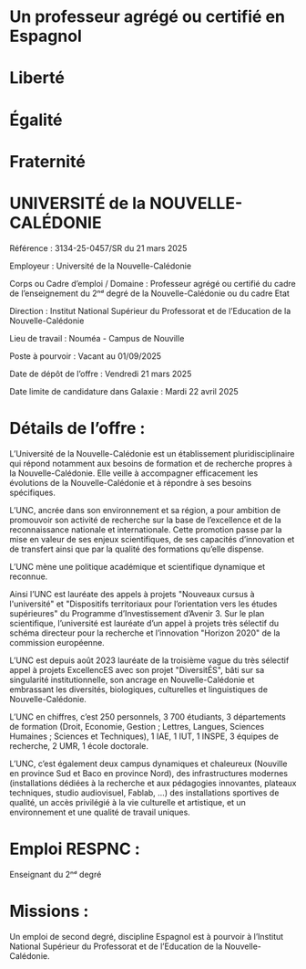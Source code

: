 # Un professeur agrégé ou certifié en Espagnol

# Liberté

# Égalité

# Fraternité

# UNIVERSITÉ de la NOUVELLE-CALÉDONIE

Référence : 3134-25-0457/SR du 21 mars 2025

Employeur : Université de la Nouvelle-Calédonie

Corps ou Cadre d’emploi / Domaine : Professeur agrégé ou certifié du cadre de l’enseignement du 2ⁿᵈ degré de la Nouvelle-Calédonie ou du cadre Etat

Direction : Institut National Supérieur du Professorat et de l’Education de la Nouvelle-Calédonie

Lieu de travail : Nouméa - Campus de Nouville

Poste à pourvoir : Vacant au 01/09/2025

Date de dépôt de l’offre : Vendredi 21 mars 2025

Date limite de candidature dans Galaxie : Mardi 22 avril 2025

# Détails de l’offre :

L’Université de la Nouvelle-Calédonie est un établissement pluridisciplinaire qui répond notamment aux besoins de formation et de recherche propres à la Nouvelle-Calédonie. Elle veille à accompagner efficacement les évolutions de la Nouvelle-Calédonie et à répondre à ses besoins spécifiques.

L’UNC, ancrée dans son environnement et sa région, a pour ambition de promouvoir son activité de recherche sur la base de l’excellence et de la reconnaissance nationale et internationale. Cette promotion passe par la mise en valeur de ses enjeux scientifiques, de ses capacités d’innovation et de transfert ainsi que par la qualité des formations qu’elle dispense.

L’UNC mène une politique académique et scientifique dynamique et reconnue.

Ainsi l’UNC est lauréate des appels à projets "Nouveaux cursus à l'université" et "Dispositifs territoriaux pour l’orientation vers les études supérieures" du Programme d’Investissement d’Avenir 3. Sur le plan scientifique, l’université est lauréate d’un appel à projets très sélectif du schéma directeur pour la recherche et l’innovation "Horizon 2020" de la commission européenne.

L’UNC est depuis août 2023 lauréate de la troisième vague du très sélectif appel à projets ExcellencES avec son projet "DiversitÉS", bâti sur sa singularité institutionnelle, son ancrage en Nouvelle-Calédonie et embrassant les diversités, biologiques, culturelles et linguistiques de Nouvelle-Calédonie.

L’UNC en chiffres, c’est 250 personnels, 3 700 étudiants, 3 départements de formation (Droit, Economie, Gestion ; Lettres, Langues, Sciences Humaines ; Sciences et Techniques), 1 IAE, 1 IUT, 1 INSPE, 3 équipes de recherche, 2 UMR, 1 école doctorale.

L’UNC, c’est également deux campus dynamiques et chaleureux (Nouville en province Sud et Baco en province Nord), des infrastructures modernes (installations dédiées à la recherche et aux pédagogies innovantes, plateaux techniques, studio audiovisuel, Fablab, ...) des installations sportives de qualité, un accès privilégié à la vie culturelle et artistique, et un environnement et une qualité de travail uniques.

# Emploi RESPNC :

Enseignant du 2ⁿᵈ degré

# Missions :

Un emploi de second degré, discipline Espagnol est à pourvoir à l’Institut National Supérieur du Professorat et de l’Education de la Nouvelle-Calédonie.